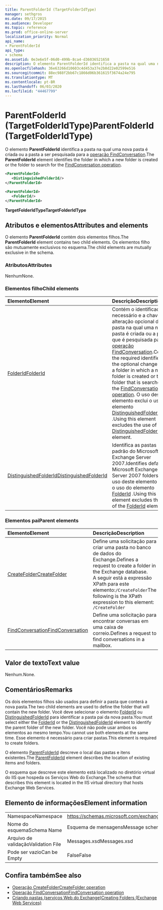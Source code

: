 ```yaml
---
title: ParentFolderId (TargetFolderIdType)
manager: sethgros
ms.date: 09/17/2015
ms.audience: Developer
ms.topic: reference
ms.prod: office-online-server
localization_priority: Normal
api_name:
- ParentFolderId
api_type:
- schema
ms.assetid: 0e3e6e5f-06d0-499b-8ca4-d36036521658
description: O elemento ParentFolderId identifica a pasta na qual uma nova pasta é criada ou a pasta a ser pesquisada para a operação FindConversation.
ms.openlocfilehash: 36e63266d10603c4d453a37e2b0d22e02599e516
ms.sourcegitcommit: 88ec988f2bb67c1866d06b361615f3674a24e795
ms.translationtype: MT
ms.contentlocale: pt-BR
ms.lasthandoff: 06/03/2020
ms.locfileid: "44467799"
---
```

# <a name="parentfolderid-targetfolderidtype"></a><span data-ttu-id="e001a-103">ParentFolderId (TargetFolderIdType)</span><span class="sxs-lookup"><span data-stu-id="e001a-103">ParentFolderId (TargetFolderIdType)</span></span>

<span data-ttu-id="e001a-104">O elemento **ParentFolderId** identifica a pasta na qual uma nova pasta é criada ou a pasta a ser pesquisada para a [operação FindConversation](findconversation-operation.md).</span><span class="sxs-lookup"><span data-stu-id="e001a-104">The **ParentFolderId** element identifies the folder in which a new folder is created or the folder to search for the [FindConversation operation](findconversation-operation.md).</span></span>
  
```xml
<ParentFolderId>
   <DistinguishedFolderId/>
</ParentFolderId>
```

```xml
<ParentFolderId>
   <FolderId/> 
</ParentFolderId>
```

<span data-ttu-id="e001a-105">**TargetFolderIdType**</span><span class="sxs-lookup"><span data-stu-id="e001a-105">**TargetFolderIdType**</span></span>

## <a name="attributes-and-elements"></a><span data-ttu-id="e001a-106">Atributos e elementos</span><span class="sxs-lookup"><span data-stu-id="e001a-106">Attributes and elements</span></span>

<span data-ttu-id="e001a-107">O elemento **ParentFolderId** contém dois elementos filhos.</span><span class="sxs-lookup"><span data-stu-id="e001a-107">The **ParentFolderId** element contains two child elements.</span></span> <span data-ttu-id="e001a-108">Os elementos filho são mutuamente exclusivos no esquema.</span><span class="sxs-lookup"><span data-stu-id="e001a-108">The child elements are mutually exclusive in the schema.</span></span> 
  
### <a name="attributes"></a><span data-ttu-id="e001a-109">Atributos</span><span class="sxs-lookup"><span data-stu-id="e001a-109">Attributes</span></span>

<span data-ttu-id="e001a-110">Nenhum</span><span class="sxs-lookup"><span data-stu-id="e001a-110">None.</span></span>
  
### <a name="child-elements"></a><span data-ttu-id="e001a-111">Elementos filho</span><span class="sxs-lookup"><span data-stu-id="e001a-111">Child elements</span></span>

|<span data-ttu-id="e001a-112">**Elemento**</span><span class="sxs-lookup"><span data-stu-id="e001a-112">**Element**</span></span>|<span data-ttu-id="e001a-113">**Descrição**</span><span class="sxs-lookup"><span data-stu-id="e001a-113">**Description**</span></span>|
|:-----|:-----|
|[<span data-ttu-id="e001a-114">FolderId</span><span class="sxs-lookup"><span data-stu-id="e001a-114">FolderId</span></span>](folderid.md) <br/> |<span data-ttu-id="e001a-115">Contém o identificador necessário e a chave de alteração opcional de uma pasta na qual uma nova pasta é criada ou a pasta que é pesquisada para a [operação FindConversation](findconversation-operation.md).</span><span class="sxs-lookup"><span data-stu-id="e001a-115">Contains the required identifier and the optional change key of a folder in which a new folder is created or the folder that is searched for the [FindConversation operation](findconversation-operation.md).</span></span> <span data-ttu-id="e001a-116">O uso deste elemento exclui o uso do elemento [DistinguishedFolderId](distinguishedfolderid.md) .</span><span class="sxs-lookup"><span data-stu-id="e001a-116">Using this element excludes the use of the [DistinguishedFolderId](distinguishedfolderid.md) element.</span></span>  <br/> |
|[<span data-ttu-id="e001a-117">DistinguishedFolderId</span><span class="sxs-lookup"><span data-stu-id="e001a-117">DistinguishedFolderId</span></span>](distinguishedfolderid.md) <br/> |<span data-ttu-id="e001a-118">Identifica as pastas padrão do Microsoft Exchange Server 2007.</span><span class="sxs-lookup"><span data-stu-id="e001a-118">Identifies default Microsoft Exchange Server 2007 folders.</span></span> <span data-ttu-id="e001a-119">O uso deste elemento exclui o uso do elemento [FolderId](folderid.md) .</span><span class="sxs-lookup"><span data-stu-id="e001a-119">Using this element excludes the use of the [FolderId](folderid.md) element.</span></span>  <br/> |
   
### <a name="parent-elements"></a><span data-ttu-id="e001a-120">Elementos pai</span><span class="sxs-lookup"><span data-stu-id="e001a-120">Parent elements</span></span>

|<span data-ttu-id="e001a-121">**Elemento**</span><span class="sxs-lookup"><span data-stu-id="e001a-121">**Element**</span></span>|<span data-ttu-id="e001a-122">**Descrição**</span><span class="sxs-lookup"><span data-stu-id="e001a-122">**Description**</span></span>|
|:-----|:-----|
|[<span data-ttu-id="e001a-123">CreateFolder</span><span class="sxs-lookup"><span data-stu-id="e001a-123">CreateFolder</span></span>](createfolder.md) <br/> |<span data-ttu-id="e001a-124">Define uma solicitação para criar uma pasta no banco de dados do Exchange.</span><span class="sxs-lookup"><span data-stu-id="e001a-124">Defines a request to create a folder in the Exchange database.</span></span>  <br/> <span data-ttu-id="e001a-125">A seguir está a expressão XPath para este elemento:`/CreateFolder`</span><span class="sxs-lookup"><span data-stu-id="e001a-125">The following is the XPath expression to this element:  `/CreateFolder`</span></span> <br/> |
|[<span data-ttu-id="e001a-126">FindConversation</span><span class="sxs-lookup"><span data-stu-id="e001a-126">FindConversation</span></span>](findconversation.md) <br/> |<span data-ttu-id="e001a-127">Define uma solicitação para encontrar conversas em uma caixa de correio.</span><span class="sxs-lookup"><span data-stu-id="e001a-127">Defines a request to find conversations in a mailbox.</span></span>  <br/> |
   
## <a name="text-value"></a><span data-ttu-id="e001a-128">Valor de texto</span><span class="sxs-lookup"><span data-stu-id="e001a-128">Text value</span></span>

<span data-ttu-id="e001a-129">Nenhum.</span><span class="sxs-lookup"><span data-stu-id="e001a-129">None.</span></span>
  
## <a name="remarks"></a><span data-ttu-id="e001a-130">Comentários</span><span class="sxs-lookup"><span data-stu-id="e001a-130">Remarks</span></span>

<span data-ttu-id="e001a-131">Os dois elementos filhos são usados para definir a pasta que conterá a nova pasta.</span><span class="sxs-lookup"><span data-stu-id="e001a-131">The two child elements are used to define the folder that will contain the new folder.</span></span> <span data-ttu-id="e001a-132">Você deve selecionar o elemento [FolderId](folderid.md) ou [DistinguishedFolderId](distinguishedfolderid.md) para identificar a pasta pai da nova pasta.</span><span class="sxs-lookup"><span data-stu-id="e001a-132">You must select either the [FolderId](folderid.md) or the [DistinguishedFolderId](distinguishedfolderid.md) element to identify the parent folder of the new folder.</span></span> <span data-ttu-id="e001a-133">Você não pode usar ambos os elementos ao mesmo tempo.</span><span class="sxs-lookup"><span data-stu-id="e001a-133">You cannot use both elements at the same time.</span></span> <span data-ttu-id="e001a-134">Esse elemento é necessário para criar pastas.</span><span class="sxs-lookup"><span data-stu-id="e001a-134">This element is required to create folders.</span></span> 
  
<span data-ttu-id="e001a-135">O elemento [ParentFolderId](parentfolderid.md) descreve o local das pastas e itens existentes.</span><span class="sxs-lookup"><span data-stu-id="e001a-135">The [ParentFolderId](parentfolderid.md) element describes the location of existing items and folders.</span></span> 
  
<span data-ttu-id="e001a-136">O esquema que descreve este elemento está localizado no diretório virtual do IIS que hospeda os Serviços Web do Exchange.</span><span class="sxs-lookup"><span data-stu-id="e001a-136">The schema that describes this element is located in the IIS virtual directory that hosts Exchange Web Services.</span></span>
  
## <a name="element-information"></a><span data-ttu-id="e001a-137">Elemento de informações</span><span class="sxs-lookup"><span data-stu-id="e001a-137">Element information</span></span>

|||
|:-----|:-----|
|<span data-ttu-id="e001a-138">Namespace</span><span class="sxs-lookup"><span data-stu-id="e001a-138">Namespace</span></span>  <br/> |https://schemas.microsoft.com/exchange/services/2006/messages  <br/> |
|<span data-ttu-id="e001a-139">Nome do esquema</span><span class="sxs-lookup"><span data-stu-id="e001a-139">Schema Name</span></span>  <br/> |<span data-ttu-id="e001a-140">Esquema de mensagens</span><span class="sxs-lookup"><span data-stu-id="e001a-140">Message schema</span></span>  <br/> |
|<span data-ttu-id="e001a-141">Arquivo de validação</span><span class="sxs-lookup"><span data-stu-id="e001a-141">Validation File</span></span>  <br/> |<span data-ttu-id="e001a-142">Messages.xsd</span><span class="sxs-lookup"><span data-stu-id="e001a-142">Messages.xsd</span></span>  <br/> |
|<span data-ttu-id="e001a-143">Pode ser vazio</span><span class="sxs-lookup"><span data-stu-id="e001a-143">Can be Empty</span></span>  <br/> |<span data-ttu-id="e001a-144">False</span><span class="sxs-lookup"><span data-stu-id="e001a-144">False</span></span>  <br/> |
   
## <a name="see-also"></a><span data-ttu-id="e001a-145">Confira também</span><span class="sxs-lookup"><span data-stu-id="e001a-145">See also</span></span>

- [<span data-ttu-id="e001a-146">Operação CreateFolder</span><span class="sxs-lookup"><span data-stu-id="e001a-146">CreateFolder operation</span></span>](createfolder-operation.md)
- [<span data-ttu-id="e001a-147">Operação FindConversation</span><span class="sxs-lookup"><span data-stu-id="e001a-147">FindConversation operation</span></span>](findconversation-operation.md)
- [<span data-ttu-id="e001a-148">Criando pastas (serviços Web do Exchange)</span><span class="sxs-lookup"><span data-stu-id="e001a-148">Creating Folders (Exchange Web Services)</span></span>](https://msdn.microsoft.com/library/3b15b0ec-8691-45ed-9a24-a91ff732d6cf%28Office.15%29.aspx)

